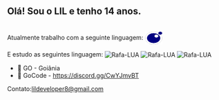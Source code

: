 


## Olá! Sou o LIL e tenho 14 anos.
<div style="display: inline_block"><br>
  Atualmente trabalho com a seguinte linguagem:
  <img align="center" alt="Rafa-LUA" height="30" width="40" src="https://raw.githubusercontent.com/devicons/devicon/master/icons/lua/lua-original.svg">
  
  
  
  E estudo as seguintes linguagem:
  <img align="center" alt="Rafa-LUA" height="30" width="40" src="https://camo.githubusercontent.com/bffcf285000aad2596f64bdb22542a7fba784b4143a0eea621b25b041b89d5d1/68747470733a2f2f6c6f676f646f776e6c6f61642e6f72672f77702d636f6e74656e742f75706c6f6164732f323031362f31302f68746d6c352d6c6f676f2d31302e706e67">
  <img align="center" alt="Rafa-LUA" height="30" width="40" src="https://camo.githubusercontent.com/b3861e7976a98334a7688b557886c742b12fb07a83b4faac218e16254061408a/68747470733a2f2f63646e2e333435746f6f6c2e636f6d2f7075626c69632f6c6f676f732f6373732d666f726d61747465722d6c6f676f2e706e67">
  <img align="center" alt="Rafa-LUA" height="30" width="40" src="https://camo.githubusercontent.com/72c27477f91493365e44b44306740892911721464f3f25d5b706c5deab24bfc2/68747470733a2f2f75706c6f61642e77696b696d656469612e6f72672f77696b6970656469612f636f6d6d6f6e732f7468756d622f392f39392f556e6f6666696369616c5f4a6176615363726970745f6c6f676f5f322e7376672f34383070782d556e6f6666696369616c5f4a6176615363726970745f6c6f676f5f322e7376672e706e67">
  
  
  - 📍 GO - Goiânia
  - 🔎 GoCode - https://discord.gg/CwYJmvBT
  
  Contato:lildeveloper8@gmail.com
</div>
  
